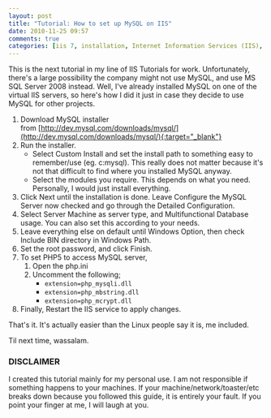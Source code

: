 ```yaml
---
layout: post
title: "Tutorial: How to set up MySQL on IIS"
date: 2010-11-25 09:57
comments: true
categories: [iis 7, installation, Internet Information Services (IIS), MySQL, mysql, Windows Server, windows server]
---
```

This is the next tutorial in my line of IIS Tutorials for work. Unfortunately, there's a large possibility the company might not use MySQL, and use MS SQL Server 2008 instead. Well, I've already installed MySQL on one of the virtual IIS servers, so here's how I did it just in case they decide to use MySQL for other projects.

<!--more-->

1. Download MySQL installer from [http://dev.mysql.com/downloads/mysql/](http://dev.mysql.com/downloads/mysql/){:target="_blank"}
2. Run the installer.
	* Select Custom Install and set the install path to something easy to remember/use (eg. c:mysql). This really does not matter because it's not that difficult to find where you installed MySQL anyway.
	* Select the modules you require. This depends on what you need. Personally, I would just install everything.
3. Click Next until the installation is done. Leave Configure the MySQL Server now checked and go through the Detailed Configuration.
4. Select Server Machine as server type, and Multifunctional Database usage. You can also set this according to your needs.
5. Leave everything else on default until Windows Option, then check Include BIN directory in Windows Path.
6. Set the root password, and click Finish.
7. To set PHP5 to access MySQL server,
	1. Open the php.ini
	2. Uncomment the following;
		* `extension=php_mysqli.dll`
		* `extension=php_mbstring.dll`
		* `extension=php_mcrypt.dll`
8. Finally, Restart the IIS service to apply changes.

That's it. It's actually easier than the Linux people say it is, me included.

Til next time, wassalam.

### DISCLAIMER ###

I created this tutorial mainly for my personal use. I am not responsible if something happens to your machines. If your machine/network/toaster/etc breaks down because you followed this guide, it is entirely your fault. If you point your finger at me, I will laugh at you.
